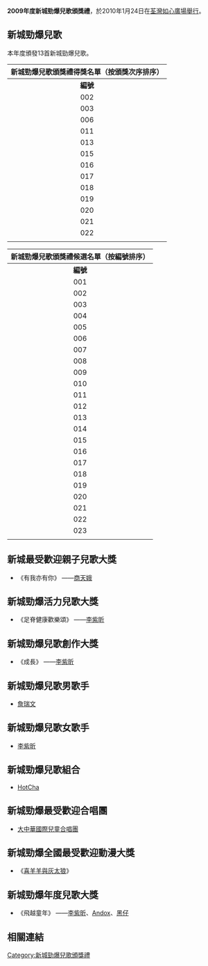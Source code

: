 **2009年度新城勁爆兒歌頒獎禮**，於2010年1月24日在[荃灣](../Page/荃灣.md "wikilink")[如心廣場舉行](../Page/如心廣場.md "wikilink")。

## 新城勁爆兒歌

本年度頒發13首新城勁爆兒歌。

| **新城勁爆兒歌頒獎禮得獎名單（按頒獎次序排序）** |
| :------------------------: |
|           **編號**           |
|            002             |
|            003             |
|            006             |
|            011             |
|            013             |
|            015             |
|            016             |
|            017             |
|            018             |
|            019             |
|            020             |
|            021             |
|            022             |
|                            |

| **新城勁爆兒歌頒獎禮候選名單（按編號排序）** |
| :----------------------: |
|          **編號**          |
|           001            |
|           002            |
|           003            |
|           004            |
|           005            |
|           006            |
|           007            |
|           008            |
|           009            |
|           010            |
|           011            |
|           012            |
|           013            |
|           014            |
|           015            |
|           016            |
|           017            |
|           018            |
|           019            |
|           020            |
|           021            |
|           022            |
|           023            |
|                          |

## 新城最受歡迎親子兒歌大獎

  - 《有我亦有你》 ——[商天娥](../Page/商天娥.md "wikilink")

## 新城勁爆活力兒歌大獎

  - 《足脊健康歡樂頌》 ——[李紫昕](../Page/李紫昕.md "wikilink")

## 新城勁爆兒歌創作大獎

  - 《成長》 ——[李紫昕](../Page/李紫昕.md "wikilink")

## 新城勁爆兒歌男歌手

  - [詹瑞文](../Page/詹瑞文.md "wikilink")

## 新城勁爆兒歌女歌手

  - [李紫昕](../Page/李紫昕.md "wikilink")

## 新城勁爆兒歌組合

  - [HotCha](../Page/HotCha.md "wikilink")

## 新城勁爆最受歡迎合唱團

  - [大中華國際兒童合唱團](../Page/大中華國際兒童合唱團.md "wikilink")

## 新城勁爆全國最受歡迎動漫大獎

  - 《[喜羊羊與灰太狼](../Page/喜羊羊與灰太狼.md "wikilink")》

## 新城勁爆年度兒歌大獎

  - 《飛越童年》
    ——[李紫昕](../Page/李紫昕.md "wikilink")、[Andox](../Page/Andox.md "wikilink")、[黑仔](../Page/黑仔.md "wikilink")

## 相關連結

[Category:新城勁爆兒歌頒獎禮](https://zh.wikipedia.org/wiki/Category:新城勁爆兒歌頒獎禮 "wikilink")